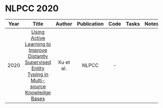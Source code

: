 # NLPCC 2020
| Year |                                                       Title                                                       |   Author    | Publication | Code | Tasks | Notes | Datasets| Notions |
|:----:|:-----------------------------------------------------------------------------------------------------------------:|:-----------:|:-----------:|:----:|:----:|:-----:|:-----:|:-----:|
| 2020 | [Using Active Learning to Improve Distantly Supervised Entity Typing in Multi-source Knowledge Bases](https://dl.acm.org/doi/abs/10.1007/978-3-030-60450-9_18) | Xu et al. |    NLPCC    |  -   |      |       |
